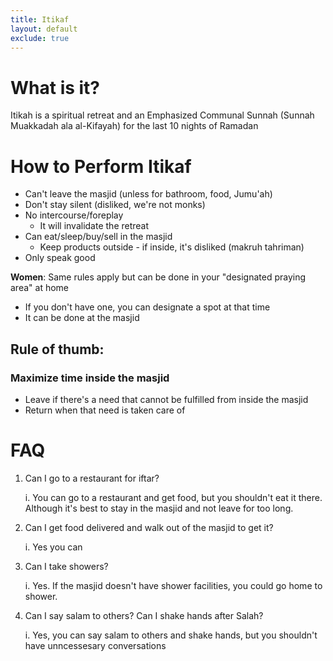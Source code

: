 ```yaml
---
title: Itikaf
layout: default
exclude: true
---
```


# What is it?
Itikah is a spiritual retreat and an Emphasized Communal Sunnah (Sunnah Muakkadah ala al-Kifayah) for the last 10 nights of Ramadan

# How to Perform Itikaf
* Can't leave the masjid (unless for bathroom, food, Jumu'ah)
* Don't stay silent (disliked, we're not monks)
* No intercourse/foreplay
   * It will invalidate the retreat
* Can eat/sleep/buy/sell in the masjid
   * Keep products outside - if inside, it's disliked (makruh tahriman)
* Only speak good

**Women**: Same rules apply but can be done in your "designated praying area" at home
* If you don't have one, you can designate a spot at that time
* It can be done at the masjid

## **Rule of thumb**:
### Maximize time inside the masjid
   * Leave if there's a need that cannot be fulfilled from inside the masjid
   * Return when that need is taken care of

# FAQ
1. Can I go to a restaurant for iftar?

   i. You can go to a restaurant and get food, but you shouldn't eat it there. Although it's best to stay in the masjid and not leave for too long.
1. Can I get food delivered and walk out of the masjid to get it?

   i. Yes you can
1. Can I take showers?

   i. Yes. If the masjid doesn't have shower facilities, you could go home to shower.
1. Can I say salam to others? Can I shake hands after Salah?

   i. Yes, you can say salam to others and shake hands, but you shouldn't have unncessesary conversations
